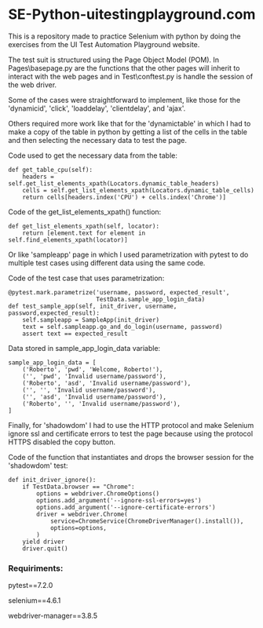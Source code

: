 # SE-Python-uitestingplayground.com
This is a repository made to practice Selenium with python by doing the exercises from the UI Test Automation Playground website.

The test suit is structured using the Page Object Model (POM). In Pages\basepage.py are the functions that the other pages will inherit to interact with the web pages and in Test\conftest.py is handle the session of the web driver. 

Some of the cases were straightforward to implement, like those for the 'dynamicid', 'click', 'loaddelay', 'clientdelay', and 'ajax'.

Others required more work like that for the 'dynamictable' in which I had to make a copy of the table in python by getting a list of the cells in the table and then selecting the necessary data to test the page.

Code used to get the necessary data from the table:
```
def get_table_cpu(self):
    headers = self.get_list_elements_xpath(Locators.dynamic_table_headers)
    cells = self.get_list_elements_xpath(Locators.dynamic_table_cells)
    return cells[headers.index('CPU') + cells.index('Chrome')]
```

Code of the get_list_elements_xpath() function:
```
def get_list_elements_xpath(self, locator):
    return [element.text for element in self.find_elements_xpath(locator)]
```

Or like 'sampleapp' page in which I used parametrization with pytest to do multiple test cases using different data using the same code.

Code of the test case that uses parametrization:
```
@pytest.mark.parametrize('username, password, expected_result',
                         TestData.sample_app_login_data)
def test_sample_app(self, init_driver, username, password,expected_result):
    self.sampleapp = SampleApp(init_driver)
    text = self.sampleapp.go_and_do_login(username, password)
    assert text == expected_result
```

Data stored in sample_app_login_data variable:
```
sample_app_login_data = [
    ('Roberto', 'pwd', 'Welcome, Roberto!'),
    ('', 'pwd', 'Invalid username/password'),
    ('Roberto', 'asd', 'Invalid username/password'),
    ('', '', 'Invalid username/password'),
    ('', 'asd', 'Invalid username/password'),
    ('Roberto', '', 'Invalid username/password'),
]
```

Finally, for 'shadowdom' I had to use the HTTP protocol and make Selenium ignore ssl and certificate errors to test the page because using the protocol HTTPS disabled the copy button.

Code of the function that instantiates and drops the browser session for the 'shadowdom' test:
```
def init_driver_ignore():
    if TestData.browser == "Chrome":
        options = webdriver.ChromeOptions()
        options.add_argument('--ignore-ssl-errors=yes')
        options.add_argument('--ignore-certificate-errors')
        driver = webdriver.Chrome(
            service=ChromeService(ChromeDriverManager().install()),
            options=options,
        )
    yield driver
    driver.quit()
```

### Requiriments:

pytest==7.2.0

selenium==4.6.1

webdriver-manager==3.8.5
